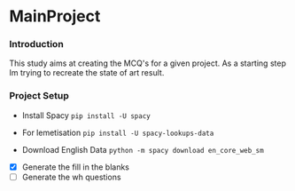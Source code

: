 # MainProject

### Introduction

This study aims at creating the MCQ's for a given project. As a starting step Im trying to recreate the state of art result.

### Project Setup
- Install Spacy
`pip install -U spacy`

- For lemetisation
`pip install -U spacy-lookups-data`

- Download English Data
`python -m spacy download en_core_web_sm`





- [x] Generate the fill in the blanks <br>
- [ ] Generate the wh questions
